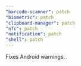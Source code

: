 ```yaml
---
"barcode-scanner": patch
"biometric": patch
"clipboard-manager": patch
"nfc": patch
"notification": patch
"shell": patch
---
```


Fixes Android warnings.
